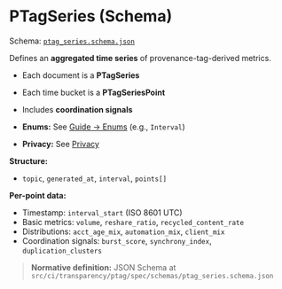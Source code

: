# PTagSeries (Schema)

Schema: [`ptag_series.schema.json`](https://github.com/civic-interconnect/civic-transparency-ptag-spec/blob/main/src/ci/transparency/ptag/spec/schemas/ptag_series.schema.json)

Defines an **aggregated time series** of provenance-tag-derived metrics.

- Each document is a **PTagSeries**
- Each time bucket is a **PTagSeriesPoint**
- Includes **coordination signals**

- **Enums:** See [Guide → Enums](../guide/enums.md) (e.g., `Interval`)
- **Privacy:** See [Privacy](../privacy.md)

**Structure:**
- `topic`, `generated_at`, `interval`, `points[]`

**Per-point data:**
- Timestamp: `interval_start` (ISO 8601 UTC)
- Basic metrics: `volume`, `reshare_ratio`, `recycled_content_rate`
- Distributions: `acct_age_mix`, `automation_mix`, `client_mix`
- Coordination signals: `burst_score`, `synchrony_index`, `duplication_clusters`

> **Normative definition:** JSON Schema at `src/ci/transparency/ptag/spec/schemas/ptag_series.schema.json`
